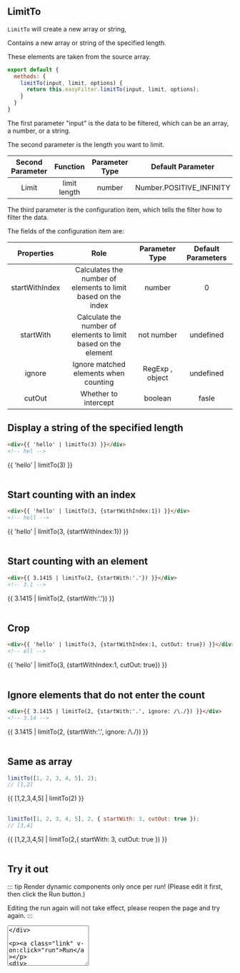 <script>
    import Vue from 'vue'
    import EasyFilter from 'easy-filter'
    import '@style/style.scss'
    Vue.use(EasyFilter)
    const bus = new Vue()
    Vue.component('runtime-comp',(resolve)=>bus.$on('run',resolve))
    export default {
        data(){
            return {
                arr: [1, 2, 3, 4, 5],
                code:`{
        template:\`
        <div>
        {{ [1,2,3,4,5] | limitTo(3) }}
        </div>\`
    }`
            }
        },
        methods:{
          run(){
              bus.$emit('run', eval(`(function(){ return ${this.code} })()`))
          },
          reload(){
              window.location.reload()
          }
        }  
    }
</script>

## LimitTo

`LimitTo` will create a new array or string,

Contains a new array or string of the specified length.

These elements are taken from the source array.

```js
export default {
  methods: {
    limitTo(input, limit, options) {
      return this.easyFilter.limitTo(input, limit, options);
    }
  }
}
```

The first parameter "input" is the data to be filtered, which can be an array, a number, or a string.

The second parameter is the length you want to limit.

| Second Parameter | Function | Parameter Type | Default Parameter |
| :--------: | :------: | :------: | :----------------------: |
| Limit | limit length | number | Number.POSITIVE_INFINITY |

The third parameter is the configuration item, which tells the filter how to filter the data.

The fields of the configuration item are:

| Properties | Role | Parameter Type | Default Parameters |
| :------------: | :---------------------------------: | :-------------: | :-------: |
| startWithIndex | Calculates the number of elements to limit based on the index | number | 0 |
| startWith | Calculate the number of elements to limit based on the element | not number | undefined |
| ignore | Ignore matched elements when counting | RegExp , object | undefined |
| cutOut | Whether to intercept | boolean | fasle |


## Display a string of the specified length

```html
<div>{{ 'hello' | limitTo(3) }}</div>
<!-- hel -->
```
<div>{{ 'hello' | limitTo(3) }}</div>
<br/>

## Start counting with an index

```html
<div>{{ 'hello' | limitTo(3, {startWithIndex:1}) }}</div>
<!-- hell -->
```
<div>{{ 'hello' | limitTo(3, {startWithIndex:1}) }}</div>
<br/>

## Start counting with an element

```html
<div>{{ 3.1415 | limitTo(2, {startWith:'.'}) }}</div>
<!-- 3.1 -->
```
<div>{{ 3.1415 | limitTo(2, {startWith:'.'}) }}</div>
<br/>

## Crop

```html
<div>{{ 'hello' | limitTo(3, {startWithIndex:1, cutOut: true}) }}</div>
<!-- ell -->
```
<div>{{ 'hello' | limitTo(3, {startWithIndex:1, cutOut: true}) }}</div>
<br/>

## Ignore elements that do not enter the count

```html
<div>{{ 3.1415 | limitTo(2, {startWith:'.', ignore: /\./}) }}</div>
<!-- 3.14 -->
```
<div>{{ 3.1415 | limitTo(2, {startWith:'.', ignore: /\./}) }}</div>
<br/>

## Same as array

```js
limitTo([1, 2, 3, 4, 5], 2);
// [1,2]
```
<div>{{ [1,2,3,4,5] | limitTo(2) }}</div>
<br/>

```js
limitTo([1, 2, 3, 4, 5], 2, { startWith: 3, cutOut: true });
// [3,4]
```
<div>{{ [1,2,3,4,5] | limitTo(2,{ startWith: 3, cutOut: true }) }}</div>
<br/>

## Try it out


::: tip
Render dynamic components only once per run! (Please edit it first, then click the Run button.)

Editing the run again will not take effect, please reopen the page and try again.
:::

<div>
   <textarea style="height:90px" v-model="code"/>
</div>

<a class="link" v-on:click="run">Run</a>

<div>
    <runtime-comp/>
</div>

